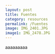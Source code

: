 ```yaml
---
layout: post
title: Fuentes
category: resources
permalink: /Fuentes
image: IMG_2401.JPG
image1: IMG_2478.JPG
---
```

aaaaaaaaa
